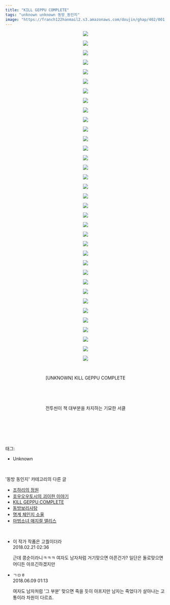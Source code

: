 ```yaml
---
title: "KILL GEPPU COMPLETE"
tags: "unknown unknown 동방_동인지"
image: "https://franch122hanmail2.s3.amazonaws.com/doujin/ghap/402/001.jpg"
---
```

<div class="article">
<p style="text-align: center; clear: none; float: none;"><img src="{{ site.imgserver6 }}/ghap/402/001.jpg"/></p>
<p style="text-align: center; clear: none; float: none;"><img src="{{ site.imgserver6 }}/ghap/402/002.jpg"/></p>
<p style="text-align: center; clear: none; float: none;"><img src="{{ site.imgserver6 }}/ghap/402/003.jpg"/></p>
<p style="text-align: center; clear: none; float: none;"><img src="{{ site.imgserver6 }}/ghap/402/004.jpg"/></p>
<p style="text-align: center; clear: none; float: none;"><img src="{{ site.imgserver6 }}/ghap/402/005.jpg"/></p>
<p style="text-align: center; clear: none; float: none;"><img src="{{ site.imgserver6 }}/ghap/402/006.jpg"/></p>
<p style="text-align: center; clear: none; float: none;"><img src="{{ site.imgserver6 }}/ghap/402/007.jpg"/></p>
<p style="text-align: center; clear: none; float: none;"><img src="{{ site.imgserver6 }}/ghap/402/008.jpg"/></p>
<p style="text-align: center; clear: none; float: none;"><img src="{{ site.imgserver6 }}/ghap/402/009.jpg"/></p>
<p style="text-align: center; clear: none; float: none;"><img src="{{ site.imgserver6 }}/ghap/402/010.jpg"/></p>
<p style="text-align: center; clear: none; float: none;"><img src="{{ site.imgserver6 }}/ghap/402/011.jpg"/></p>
<p style="text-align: center; clear: none; float: none;"><img src="{{ site.imgserver6 }}/ghap/402/012.jpg"/></p>
<p style="text-align: center; clear: none; float: none;"><img src="{{ site.imgserver6 }}/ghap/402/013.jpg"/></p>
<p style="text-align: center; clear: none; float: none;"><img src="{{ site.imgserver6 }}/ghap/402/014.jpg"/></p>
<p style="text-align: center; clear: none; float: none;"><img src="{{ site.imgserver6 }}/ghap/402/015.jpg"/></p>
<p style="text-align: center; clear: none; float: none;"><img src="{{ site.imgserver6 }}/ghap/402/016.jpg"/></p>
<p style="text-align: center; clear: none; float: none;"><img src="{{ site.imgserver6 }}/ghap/402/017.jpg"/></p>
<p style="text-align: center; clear: none; float: none;"><img src="{{ site.imgserver6 }}/ghap/402/018.jpg"/></p>
<p style="text-align: center; clear: none; float: none;"><img src="{{ site.imgserver6 }}/ghap/402/019.jpg"/></p>
<p style="text-align: center; clear: none; float: none;"><img src="{{ site.imgserver6 }}/ghap/402/020.jpg"/></p>
<p style="text-align: center; clear: none; float: none;"><img src="{{ site.imgserver6 }}/ghap/402/021.jpg"/></p>
<p style="text-align: center; clear: none; float: none;"><img src="{{ site.imgserver6 }}/ghap/402/022.jpg"/></p>
<p style="text-align: center; clear: none; float: none;"><img src="{{ site.imgserver6 }}/ghap/402/023.jpg"/></p>
<p style="text-align: center; clear: none; float: none;"><img src="{{ site.imgserver6 }}/ghap/402/024.jpg"/></p>
<p style="text-align: center; clear: none; float: none;"><img src="{{ site.imgserver6 }}/ghap/402/025.jpg"/></p>
<p style="text-align: center; clear: none; float: none;"><img src="{{ site.imgserver6 }}/ghap/402/026.jpg"/></p>
<p style="text-align: center; clear: none; float: none;"><img src="{{ site.imgserver6 }}/ghap/402/027.jpg"/></p>
<p style="text-align: center; clear: none; float: none;"><img src="{{ site.imgserver6 }}/ghap/402/028.jpg"/></p>
<p style="text-align: center; clear: none; float: none;"><img src="{{ site.imgserver6 }}/ghap/402/029.jpg"/></p>
<p style="text-align: center; clear: none; float: none;"><img src="{{ site.imgserver6 }}/ghap/402/030.jpg"/></p>
<p style="text-align: center; clear: none; float: none;"><img src="{{ site.imgserver6 }}/ghap/402/031.jpg"/></p>
<p style="text-align: center; clear: none; float: none;"><img src="{{ site.imgserver6 }}/ghap/402/032.jpg"/></p>
<p style="text-align: center; clear: none; float: none;"><img src="{{ site.imgserver6 }}/ghap/402/033.jpg"/></p>
<p style="text-align: center; clear: none; float: none;"><img src="{{ site.imgserver6 }}/ghap/402/034.jpg"/></p>
<p style="text-align: center; clear: none; float: none;"><img src="{{ site.imgserver6 }}/ghap/402/035.jpg"/></p>
<p style="text-align: center; clear: none; float: none;"><br/></p>
<p style="text-align: center; clear: none; float: none;">[UNKNOWN] KILL GEPPU COMPLETE</p>
<p style="text-align: center; clear: none; float: none;"><br/></p>
<p style="text-align: center; clear: none; float: none;"><br/></p>
<p style="text-align: center; clear: none; float: none;">전투씬이 책 대부분을 차지하는 기묘한 서클</p>
<p style="text-align: center; clear: none; float: none;"><br/></p>
<p><br/></p>
</div><br/>
<div class="tagTrail">
<p>태그: </p>
<ul>
<li>Unknown</li>
</ul>
</div><br/>
<div class="another">
<p>'동방 동인지' 카테고리의 다른 글</p>
<ul>
<li><a href="/ghap_404">조하리의 정원</a></li>
<li><a href="/ghap_403">호우오우토시의 괴이한 이야기</a></li>
<li><a href="/ghap_402">KILL GEPPU COMPLETE</a></li>
<li><a href="/ghap_401">동방보리사탕</a></li>
<li><a href="/ghap_399">명계 체인지 소울</a></li>
<li><a href="/ghap_397">마법소녀 매지컬 앨리스</a></li>
</ul>
</div><br/>
<div class="cb_module cb_fluid">
<div class="cb_wrt cb_profile">
<div class="comment">
<ul>
<li class="cb_thumb_off" id="comment15203529">
<div class="cb_comment_area">
<div class="cb_info_area">
<div class="cb_section">
<span class="cb_nick_name">이 작가 작품은 고퀄이더라</span>
</div>
<div class="cb_section">
<span class="cb_date">2018.02.21 02:36 </span>
</div>
</div>
<div class="cb_dsc_comment">
<p class="cb_dsc">
											근데 콩순이라니ㅋㅋㅋ 여자도 남자처럼 거기맞으면 아픈건가? 일단은 돌로맞으면 어디든 아프긴하겠지만
										</p>
</div>
</div></li>
<li class="cb_thumb_off" id="comment15268275">
<div class="cb_comment_area">
<div class="cb_info_area">
<div class="cb_section">
<span class="cb_nick_name">ㄱㅁㅎ</span>
</div>
<div class="cb_section">
<span class="cb_date">2018.06.09 01:13 </span>
</div>
</div>
<div class="cb_dsc_comment">
<p class="cb_dsc">
											여자도 남자처럼 '그 부분' 맞으면 죽을 듯이 아프지만 남자는 죽었다가 살아나는 고통이라 차원이 다르죠.
										</p>
</div>
</div></li>
</ul>
</div>
</div><!-- commentList close -->
</div><br/>
